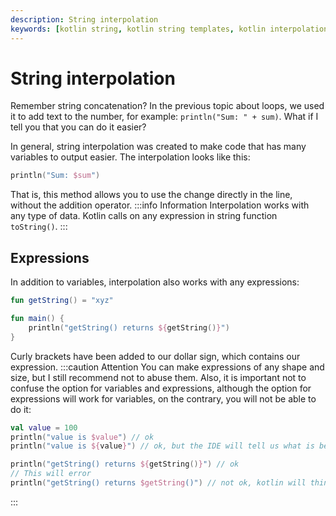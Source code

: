 ```yaml
---
description: String interpolation
keywords: [kotlin string, kotlin string templates, kotlin interpolation, tutorials, for noobs, for newbies]
---
```

# String interpolation
Remember string concatenation? In the previous topic about loops, we used it to
add text to the number, for example: `println("Sum: " + sum)`. What if I tell you that you can
do it easier?

In general, string interpolation was created to make code that has
many variables to output easier. The interpolation looks like this:
```kotlin
println("Sum: $sum")
```
That is, this method allows you to use the change directly in the line, 
without the addition operator.
:::info Information
Interpolation works with any type of data. Kotlin calls on any expression in
string function `toString()`.
:::

## Expressions
In addition to variables, interpolation also works with any expressions:
```kotlin
fun getString() = "xyz"

fun main() {
    println("getString() returns ${getString()}")
}
```
Curly brackets have been added to our dollar sign, which contains our expression.
:::caution Attention
You can make expressions of any shape and size, but I still recommend not to abuse them.
Also, it is important not to confuse the option for variables and expressions, although the option for expressions will work
for variables, on the contrary, you will not be able to do it:
```kotlin
val value = 100
println("value is $value") // ok
println("value is ${value}") // ok, but the IDE will tell us what is better to do according to the option above

println("getString() returns ${getString()}") // ok
// This will error
println("getString() returns $getString()") // not ok, kotlin will think you want to get a variable
```
:::

